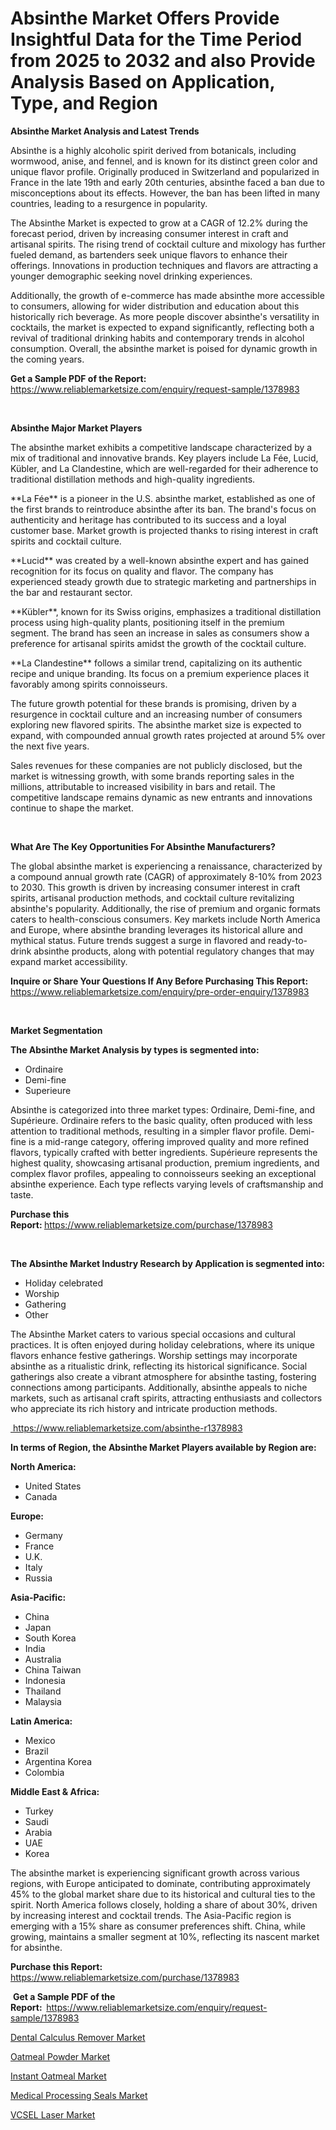 <p><h1>Absinthe Market Offers Provide Insightful Data for the Time Period from 2025 to 2032 and also Provide Analysis Based on Application, Type, and Region</h1></p><p><strong>Absinthe Market Analysis and Latest Trends</strong></p>
<p><p>Absinthe is a highly alcoholic spirit derived from botanicals, including wormwood, anise, and fennel, and is known for its distinct green color and unique flavor profile. Originally produced in Switzerland and popularized in France in the late 19th and early 20th centuries, absinthe faced a ban due to misconceptions about its effects. However, the ban has been lifted in many countries, leading to a resurgence in popularity.</p><p>The Absinthe Market is expected to grow at a CAGR of 12.2% during the forecast period, driven by increasing consumer interest in craft and artisanal spirits. The rising trend of cocktail culture and mixology has further fueled demand, as bartenders seek unique flavors to enhance their offerings. Innovations in production techniques and flavors are attracting a younger demographic seeking novel drinking experiences.</p><p>Additionally, the growth of e-commerce has made absinthe more accessible to consumers, allowing for wider distribution and education about this historically rich beverage. As more people discover absinthe's versatility in cocktails, the market is expected to expand significantly, reflecting both a revival of traditional drinking habits and contemporary trends in alcohol consumption. Overall, the absinthe market is poised for dynamic growth in the coming years.</p></p>
<p><strong>Get a Sample PDF of the Report:&nbsp;</strong> <a href="https://www.reliablemarketsize.com/enquiry/request-sample/1378983?utm_campaign=1943&utm_medium=2&utm_source=Github&utm_content=ia&utm_term=07042025&utm_id=absinthe">https://www.reliablemarketsize.com/enquiry/request-sample/1378983</a></p>
<p>&nbsp;</p>
<p><strong>Absinthe Major Market Players</strong></p>
<p><p>The absinthe market exhibits a competitive landscape characterized by a mix of traditional and innovative brands. Key players include La Fée, Lucid, Kübler, and La Clandestine, which are well-regarded for their adherence to traditional distillation methods and high-quality ingredients.</p><p>**La Fée** is a pioneer in the U.S. absinthe market, established as one of the first brands to reintroduce absinthe after its ban. The brand's focus on authenticity and heritage has contributed to its success and a loyal customer base. Market growth is projected thanks to rising interest in craft spirits and cocktail culture.</p><p>**Lucid** was created by a well-known absinthe expert and has gained recognition for its focus on quality and flavor. The company has experienced steady growth due to strategic marketing and partnerships in the bar and restaurant sector. </p><p>**Kübler**, known for its Swiss origins, emphasizes a traditional distillation process using high-quality plants, positioning itself in the premium segment. The brand has seen an increase in sales as consumers show a preference for artisanal spirits amidst the growth of the cocktail culture.</p><p>**La Clandestine** follows a similar trend, capitalizing on its authentic recipe and unique branding. Its focus on a premium experience places it favorably among spirits connoisseurs.</p><p>The future growth potential for these brands is promising, driven by a resurgence in cocktail culture and an increasing number of consumers exploring new flavored spirits. The absinthe market size is expected to expand, with compounded annual growth rates projected at around 5% over the next five years.</p><p>Sales revenues for these companies are not publicly disclosed, but the market is witnessing growth, with some brands reporting sales in the millions, attributable to increased visibility in bars and retail. The competitive landscape remains dynamic as new entrants and innovations continue to shape the market.</p></p>
<p>&nbsp;</p>
<p><strong>What Are The Key Opportunities For Absinthe Manufacturers?</strong></p>
<p><p>The global absinthe market is experiencing a renaissance, characterized by a compound annual growth rate (CAGR) of approximately 8-10% from 2023 to 2030. This growth is driven by increasing consumer interest in craft spirits, artisanal production methods, and cocktail culture revitalizing absinthe's popularity. Additionally, the rise of premium and organic formats caters to health-conscious consumers. Key markets include North America and Europe, where absinthe branding leverages its historical allure and mythical status. Future trends suggest a surge in flavored and ready-to-drink absinthe products, along with potential regulatory changes that may expand market accessibility.</p></p>
<p><strong>Inquire or Share Your Questions If Any Before Purchasing This Report:</strong> <a href="https://www.reliablemarketsize.com/enquiry/pre-order-enquiry/1378983?utm_campaign=1943&utm_medium=2&utm_source=Github&utm_content=ia&utm_term=07042025&utm_id=absinthe">https://www.reliablemarketsize.com/enquiry/pre-order-enquiry/1378983</a></p>
<p>&nbsp;</p>
<p><strong>Market Segmentation</strong></p>
<p><strong>The Absinthe Market Analysis by types is segmented into:</strong></p>
<p><ul><li>Ordinaire</li><li>Demi-fine</li><li>Superieure</li></ul></p>
<p><p>Absinthe is categorized into three market types: Ordinaire, Demi-fine, and Supérieure. Ordinaire refers to the basic quality, often produced with less attention to traditional methods, resulting in a simpler flavor profile. Demi-fine is a mid-range category, offering improved quality and more refined flavors, typically crafted with better ingredients. Supérieure represents the highest quality, showcasing artisanal production, premium ingredients, and complex flavor profiles, appealing to connoisseurs seeking an exceptional absinthe experience. Each type reflects varying levels of craftsmanship and taste.</p></p>
<p><strong>Purchase this Report:&nbsp;</strong><a href="https://www.reliablemarketsize.com/purchase/1378983?utm_campaign=1943&utm_medium=2&utm_source=Github&utm_content=ia&utm_term=07042025&utm_id=absinthe">https://www.reliablemarketsize.com/purchase/1378983</a></p>
<p>&nbsp;</p>
<p><strong>The Absinthe Market Industry Research by Application is segmented into:</strong></p>
<p><ul><li>Holiday celebrated</li><li>Worship</li><li>Gathering</li><li>Other</li></ul></p>
<p><p>The Absinthe Market caters to various special occasions and cultural practices. It is often enjoyed during holiday celebrations, where its unique flavors enhance festive gatherings. Worship settings may incorporate absinthe as a ritualistic drink, reflecting its historical significance. Social gatherings also create a vibrant atmosphere for absinthe tasting, fostering connections among participants. Additionally, absinthe appeals to niche markets, such as artisanal craft spirits, attracting enthusiasts and collectors who appreciate its rich history and intricate production methods.</p></p>
<p><a href="https://www.reliablemarketsize.com/absinthe-r1378983?utm_campaign=1943&utm_medium=2&utm_source=Github&utm_content=ia&utm_term=07042025&utm_id=absinthe">&nbsp;https://www.reliablemarketsize.com/absinthe-r1378983</a></p>
<p><strong>In terms of Region, the Absinthe Market Players available by Region are:</strong></p>
<p>
    <p> <strong> North America: </strong>
        <ul>
            <li>United States</li>
            <li>Canada</li>
        </ul>
        </p> 
    <p> <strong> Europe: </strong>
        <ul>
            <li>Germany</li>
            <li>France</li>
            <li>U.K.</li>
            <li>Italy</li>
            <li>Russia</li>
        </ul>
        </p> 
    <p> <strong> Asia-Pacific: </strong>
        <ul>
            <li>China</li>
            <li>Japan</li>
            <li>South Korea</li>
            <li>India</li>
            <li>Australia</li>
            <li>China Taiwan</li>
            <li>Indonesia</li>
            <li>Thailand</li>
            <li>Malaysia</li>
        </ul>
        </p> 
    <p> <strong> Latin America: </strong>
        <ul>
            <li>Mexico</li>
            <li>Brazil</li>
            <li>Argentina Korea</li>
            <li>Colombia</li>
        </ul>
        </p> 
    <p> <strong> Middle East & Africa: </strong>
        <ul>
            <li>Turkey</li>
            <li>Saudi</li>
            <li>Arabia</li>
            <li>UAE</li>
            <li>Korea</li>
        </ul>
    </p>
    </p>
<p><p>The absinthe market is experiencing significant growth across various regions, with Europe anticipated to dominate, contributing approximately 45% to the global market share due to its historical and cultural ties to the spirit. North America follows closely, holding a share of about 30%, driven by increasing interest and cocktail trends. The Asia-Pacific region is emerging with a 15% share as consumer preferences shift. China, while growing, maintains a smaller segment at 10%, reflecting its nascent market for absinthe.</p></p>
<p><strong>Purchase this Report: </strong><a href="https://www.reliablemarketsize.com/purchase/1378983?utm_campaign=1943&utm_medium=2&utm_source=Github&utm_content=ia&utm_term=07042025&utm_id=absinthe">https://www.reliablemarketsize.com/purchase/1378983</a></p>
<p>&nbsp;<strong>Get a Sample PDF of the Report:&nbsp;&nbsp;</strong><a href="https://www.reliablemarketsize.com/enquiry/request-sample/1378983?utm_campaign=1943&utm_medium=2&utm_source=Github&utm_content=ia&utm_term=07042025&utm_id=absinthe">https://www.reliablemarketsize.com/enquiry/request-sample/1378983</a></p>
<p><strong></strong></p>
<p><p><a href="https://www.linkedin.com/pulse/dental-calculus-remover-market-analysis-striking-cagr-148-from-48rzc?utm_campaign=1943&utm_medium=2&utm_source=Github&utm_content=ia&utm_term=07042025&utm_id=absinthe">Dental Calculus Remover Market</a></p><p><a href="https://github.com/safatabhee/Market-Research-Report-List-1/blob/main/oatmeal-powder-market.md?utm_campaign=1943&utm_medium=2&utm_source=Github&utm_content=ia&utm_term=07042025&utm_id=absinthe">Oatmeal Powder Market</a></p><p><a href="https://github.com/sivyerloucks/Market-Research-Report-List-1/blob/main/instant-oatmeal-market.md?utm_campaign=1943&utm_medium=2&utm_source=Github&utm_content=ia&utm_term=07042025&utm_id=absinthe">Instant Oatmeal Market</a></p><p><a href="https://www.linkedin.com/pulse/projected-growth-medical-processing-seals-market-41-vvl7c?utm_campaign=1943&utm_medium=2&utm_source=Github&utm_content=ia&utm_term=07042025&utm_id=absinthe">Medical Processing Seals Market</a></p><p><a href="https://www.linkedin.com/pulse/revenue-forecast-growth-outlook-vcsel-laser-market-11-cagr-v17nc?utm_campaign=1943&utm_medium=2&utm_source=Github&utm_content=ia&utm_term=07042025&utm_id=absinthe">VCSEL Laser Market</a></p></p>